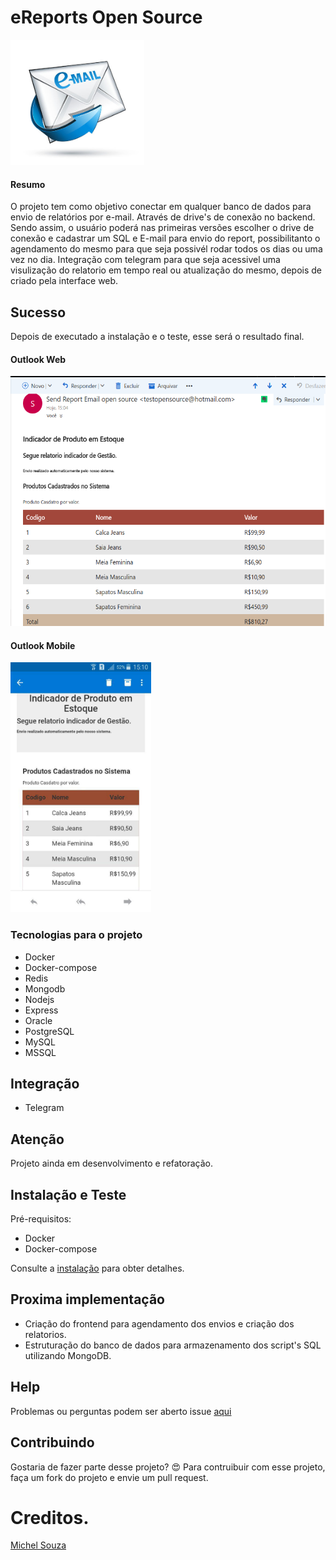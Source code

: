 #  eReports Open Source

<img src="./img/logo.jpg" alt="Mortality Bubble Chart" height="200">

#### Resumo
O projeto tem como objetivo conectar em qualquer banco de dados para envio de relatórios por e-mail. Através de drive's de conexão no backend. Sendo assim, o usuário poderá nas primeiras versões escolher o drive de conexão e cadastrar um SQL e E-mail para envio do report, possibilitanto o agendamento do mesmo para que seja possivél rodar todos os dias ou uma vez no dia. Integração com telegram para que seja acessivel uma visulização do relatorio em tempo real ou atualização do mesmo, depois de criado pela interface web.

## Sucesso
Depois de executado a instalação e o teste, esse será o resultado final.

#### Outlook Web
<img src="./img/send.png" alt="Mortality Bubble Chart" height="400">

#### Outlook Mobile
<img src="./img/send-mobile.jpg" alt="Mortality Bubble Chart" height="400">

### Tecnologias para o projeto
  * Docker
  * Docker-compose
  * Redis
  * Mongodb
  * Nodejs
  * Express
  * Oracle
  * PostgreSQL
  * MySQL
  * MSSQL

## Integração
  * Telegram

## Atenção
Projeto ainda em desenvolvimento e refatoração.

## Instalação e Teste
Pré-requisitos:
  * Docker
  * Docker-compose

Consulte a [instalação](./INSTALL.md) para obter detalhes.  

## Proxima implementação
  * Criação do frontend para agendamento dos envios e criação dos relatorios.
  * Estruturação do banco de dados para armazenamento dos script's SQL utilizando MongoDB.

## Help
Problemas ou perguntas podem ser aberto issue [aqui](https://github.com/souzacristsf/eReports-open-source/issues)

## Contribuindo 
Gostaria de fazer parte desse projeto? :heart_eyes: 
Para contruibuir com esse projeto, faça um fork do projeto e envie um pull request.

# Creditos.
[Michel Souza](https://github.com/souzacristsf)